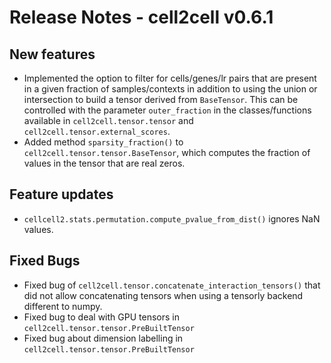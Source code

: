 # Release Notes - cell2cell v0.6.1

## New features
- Implemented the option to filter for cells/genes/lr pairs that are present in a given
fraction of samples/contexts in addition to using the union or intersection to build a 
tensor derived from `BaseTensor`. This can be controlled with the parameter `outer_fraction`
in the classes/functions available in `cell2cell.tensor.tensor` and `cell2cell.tensor.external_scores`.
- Added method `sparsity_fraction()` to `cell2cell.tensor.tensor.BaseTensor`, which computes the fraction of
values in the tensor that are real zeros.

## Feature updates
- `cellcell2.stats.permutation.compute_pvalue_from_dist()` ignores NaN values.
 
## Fixed Bugs
- Fixed bug of `cell2cell.tensor.concatenate_interaction_tensors()` that did not allow
concatenating tensors when using a tensorly backend different to numpy.
- Fixed bug to deal with GPU tensors in `cell2cell.tensor.tensor.PreBuiltTensor`
- Fixed bug about dimension labelling in `cell2cell.tensor.tensor.PreBuiltTensor`